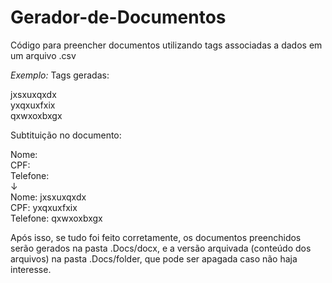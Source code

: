 # Gerador-de-Documentos
Código para preencher documentos utilizando tags associadas a dados em um arquivo .csv

*Exemplo:*
Tags geradas: 

jxsxuxqxdx               
yxqxuxfxix               
qxwxoxbxgx            

Subtituição no documento: 

Nome:                  
CPF:                  
Telefone:               
 ↓                      
Nome: jxsxuxqxdx   
CPF: yxqxuxfxix   
Telefone: qxwxoxbxgx   
  
Após isso, se tudo foi feito corretamente, os documentos preenchidos serão gerados na pasta .Docs/docx, e a versão arquivada (conteúdo dos arquivos) na pasta 
.Docs/folder, que pode ser apagada caso não haja interesse. 
